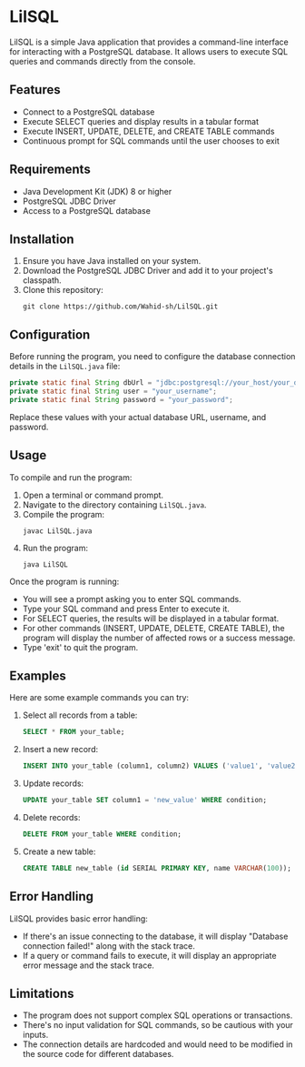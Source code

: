 # LilSQL

LilSQL is a simple Java application that provides a command-line interface for interacting with a PostgreSQL database. It allows users to execute SQL queries and commands directly from the console.

## Features

- Connect to a PostgreSQL database
- Execute SELECT queries and display results in a tabular format
- Execute INSERT, UPDATE, DELETE, and CREATE TABLE commands
- Continuous prompt for SQL commands until the user chooses to exit

## Requirements

- Java Development Kit (JDK) 8 or higher
- PostgreSQL JDBC Driver
- Access to a PostgreSQL database

## Installation

1. Ensure you have Java installed on your system.
2. Download the PostgreSQL JDBC Driver and add it to your project's classpath.
3. Clone this repository:
   ```
   git clone https://github.com/Wahid-sh/LilSQL.git
   ```

## Configuration

Before running the program, you need to configure the database connection details in the `LilSQL.java` file:

```java
private static final String dbUrl = "jdbc:postgresql://your_host/your_database";
private static final String user = "your_username";
private static final String password = "your_password";
```

Replace these values with your actual database URL, username, and password.

## Usage

To compile and run the program:

1. Open a terminal or command prompt.
2. Navigate to the directory containing `LilSQL.java`.
3. Compile the program:
   ```
   javac LilSQL.java
   ```
4. Run the program:
   ```
   java LilSQL
   ```

Once the program is running:

- You will see a prompt asking you to enter SQL commands.
- Type your SQL command and press Enter to execute it.
- For SELECT queries, the results will be displayed in a tabular format.
- For other commands (INSERT, UPDATE, DELETE, CREATE TABLE), the program will display the number of affected rows or a success message.
- Type 'exit' to quit the program.

## Examples

Here are some example commands you can try:

1. Select all records from a table:
   ```sql
   SELECT * FROM your_table;
   ```

2. Insert a new record:
   ```sql
   INSERT INTO your_table (column1, column2) VALUES ('value1', 'value2');
   ```

3. Update records:
   ```sql
   UPDATE your_table SET column1 = 'new_value' WHERE condition;
   ```

4. Delete records:
   ```sql
   DELETE FROM your_table WHERE condition;
   ```

5. Create a new table:
   ```sql
   CREATE TABLE new_table (id SERIAL PRIMARY KEY, name VARCHAR(100));
   ```

## Error Handling

LilSQL provides basic error handling:
- If there's an issue connecting to the database, it will display "Database connection failed!" along with the stack trace.
- If a query or command fails to execute, it will display an appropriate error message and the stack trace.

## Limitations

- The program does not support complex SQL operations or transactions.
- There's no input validation for SQL commands, so be cautious with your inputs.
- The connection details are hardcoded and would need to be modified in the source code for different databases.

